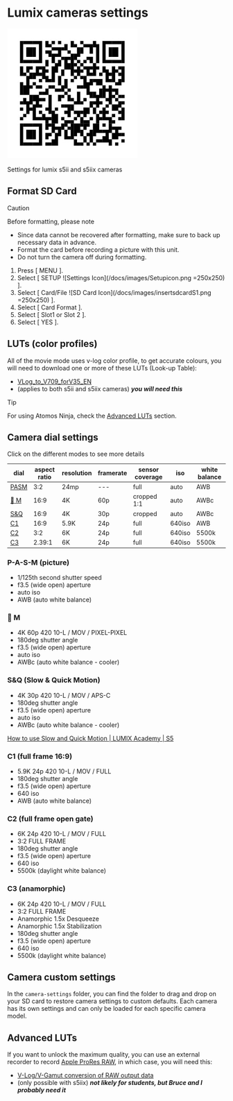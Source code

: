 # Lumix cameras settings

![QR Code](images/qr-code.jpg)

Settings for lumix s5ii and s5iix cameras

## Format SD Card

> [!CAUTION]
> Before formatting, please note
>
> - Since data cannot be recovered after formatting, make sure to back up necessary data in advance.
> - Format the card before recording a picture with this unit.
> - Do not turn the camera off during formatting.

1. Press [ MENU ].
2. Select [ SETUP ![Settings Icon](/docs/images/Setupicon.png =250x250) ].
3. Select [ Card/File ![SD Card Icon](/docs/images/insertsdcardS1.png =250x250) ].
4. Select [ Card Format ].
5. Select [ Slot1 or Slot 2 ].
6. Select [ YES ].

## LUTs (color profiles)

All of the movie mode uses v-log color profile, to get accurate colours, you will need to download one or more of these LUTs (Look-up Table):

- [VLog_to_V709_forV35_EN](https://av.jpn.support.panasonic.com/support/global/cs/dsc/download/lut/index.html)
- (applies to both s5ii and s5iix cameras) ***you will need this***

> [!TIP]
> For using Atomos Ninja, check the [Advanced LUTs](#advanced-luts) section.

## Camera dial settings

Click on the different modes to see more details

| dial | aspect ratio | resolution | framerate | sensor coverage | iso | white balance |
| --- | --- | --- | --- | --- | --- | --- |
| [PASM](#p-a-s-m-picture) | 3:2 | 24mp | --- | full | auto | AWB |
| [:movie_camera: M](#movie_camera-m) | 16:9 | 4K | 60p | cropped 1:1 | auto | AWBc |
| [S&Q](#sq-slow--quick-motion) | 16:9 | 4K | 30p | cropped | auto | AWBc |
| [C1](#c1-full-frame-169) | 16:9 | 5.9K | 24p | full | 640iso | AWB |
| [C2](#c2-full-frame-open-gate) | 3:2 | 6K | 24p | full | 640iso | 5500k |
| [C3](#c3-anamorphic) | 2.39:1 | 6K | 24p | full | 640iso | 5500k |

### P-A-S-M (picture)

- 1/125th second shutter speed
- f3.5 (wide open) aperture
- auto iso
- AWB (auto white balance)

### :movie_camera: M

- 4K 60p 420 10-L / MOV / PIXEL-PIXEL
- 180deg shutter angle
- f3.5 (wide open) aperture
- auto iso
- AWBc (auto white balance - cooler)

### S&Q (Slow & Quick Motion)

- 4K 30p 420 10-L / MOV / APS-C
- 180deg shutter angle
- f3.5 (wide open) aperture
- auto iso
- AWBc (auto white balance - cooler)

[How to use Slow and Quick Motion | LUMIX Academy | S5](https://www.youtube.com/watch?v=mZHvR_kL-PY&ab_channel=LUMIX)

### C1 (full frame 16:9)

- 5.9K 24p 420 10-L / MOV / FULL
- 180deg shutter angle
- f3.5 (wide open) aperture
- 640 iso
- AWB (auto white balance)

### C2 (full frame open gate)

- 6K 24p 420 10-L / MOV / FULL
- 3:2 FULL FRAME
- 180deg shutter angle
- f3.5 (wide open) aperture
- 640 iso
- 5500k (daylight white balance)

### C3 (anamorphic)

- 6K 24p 420 10-L / MOV / FULL
- 3:2 FULL FRAME
- Anamorphic 1.5x Desqueeze
- Anamorphic 1.5x Stabilization
- 180deg shutter angle
- f3.5 (wide open) aperture
- 640 iso
- 5500k (daylight white balance)

## Camera custom settings

In the `camera-settings` folder, you can find the folder to drag and drop on your SD card to restore camera settings to custom defaults. Each camera has its own settings and can only be loaded for each specific camera model.

## Advanced LUTs

If you want to unlock the maximum quality, you can use an external recorder to record [Apple ProRes RAW](https://support.apple.com/en-ca/102124), in which case, you will need this:

- [V-Log/V-Gamut conversion of RAW output data](https://av.jpn.support.panasonic.com/support/global/cs/dsc/download/lut/s1h_raw_lut/index.html)
- (only possible with s5iix) ***not likely for students, but Bruce and I probably need it***
